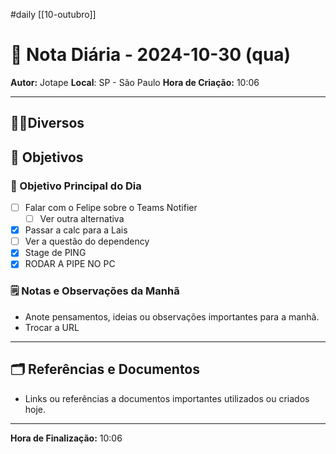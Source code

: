 #daily
[[10-outubro]]
# 📅 Nota Diária - 2024-10-30 (qua)

**Autor:** Jotape
**Local**: SP - São Paulo
**Hora de Criação:** 10:06

---
## 🤝🏻Diversos

## 🌄 Objetivos
### 🎯 Objetivo Principal do Dia
- [ ] Falar com o Felipe sobre o Teams Notifier 
	- [ ] Ver outra alternativa
- [x] Passar a calc para a Lais 
- [ ] Ver a questão do dependency
- [x] Stage de PING
- [x] RODAR A PIPE NO PC 

### 🗒️ Notas e Observações da Manhã
- Anote pensamentos, ideias ou observações importantes para a manhã.
- Trocar a URL
---
## 🗂️ Referências e Documentos
- Links ou referências a documentos importantes utilizados ou criados hoje.

---

**Hora de Finalização:** 10:06
